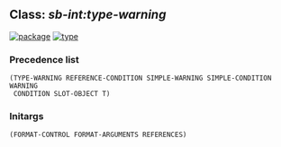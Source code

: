 ## Class: ***sb-int:type-warning***
[![package](https://img.shields.io/badge/Package-SB--INT-5f9ea0.svg?style=social&colorA=999999)](../) [![type](https://img.shields.io/badge/Type-Class-5f9ea0.svg?style=social&colorA=999999)](../#class) 
### Precedence list
```
(TYPE-WARNING REFERENCE-CONDITION SIMPLE-WARNING SIMPLE-CONDITION WARNING
 CONDITION SLOT-OBJECT T)
```
### Initargs
```
(FORMAT-CONTROL FORMAT-ARGUMENTS REFERENCES)
```
